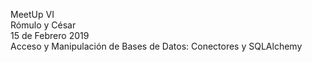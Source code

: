 MeetUp VI <br>
Rómulo y César <br>
15 de Febrero 2019 <br>
Acceso y Manipulación de Bases de Datos: Conectores y SQLAlchemy
